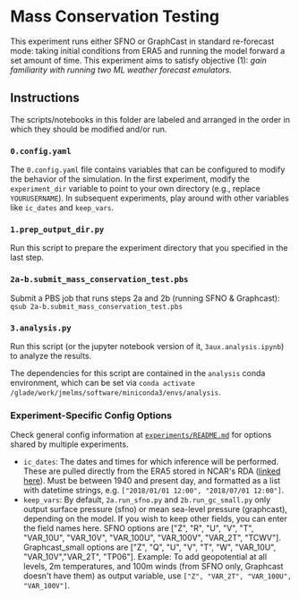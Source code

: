 # Mass Conservation Testing

This experiment runs either SFNO or GraphCast in standard re-forecast mode: taking initial conditions from ERA5 and running the model forward a set amount of time. This experiment aims to satisfy objective (1): *gain familiarity with running two ML weather forecast emulators.*

## Instructions

The scripts/notebooks in this folder are labeled and arranged in the order in which they should be modified and/or run.

### `0.config.yaml`
The `0.config.yaml` file contains variables that can be configured to modify the behavior of the simulation.  In the first experiment, modify the `experiment_dir` variable to point to your own directory (e.g., replace `YOURUSERNAME`).  In subsequent experiments, play around with other variables like `ic_dates` and `keep_vars`.

### `1.prep_output_dir.py`
Run this script to prepare the experiment directory that you specified in the last step.

### `2a-b.submit_mass_conservation_test.pbs`
Submit a PBS job that runs steps 2a and 2b (running SFNO & Graphcast): `qsub 2a-b.submit_mass_conservation_test.pbs`

### `3.analysis.py`

Run this script (or the jupyter notebook version of it, `3aux.analysis.ipynb`) to analyze the results. 

The dependencies for this script are contained in the `analysis` conda environment, which can be set via `conda activate /glade/work/jmelms/software/miniconda3/envs/analysis`. 

### Experiment-Specific Config Options
Check general config information at [`experiments/README.md`](../README.md) for options shared by multiple experiments. 

- `ic_dates`: The dates and times for which inference will be performed. These are pulled directly from the ERA5 stored in NCAR's RDA ([linked here](https://rda.ucar.edu/datasets/d633000/)). Must be between 1940 and present day, and formatted as a list with datetime strings, e.g. `["2018/01/01 12:00", "2018/07/01 12:00"]`.
- `keep_vars`: By default, `2a.run_sfno.py` and `2b.run_gc_small.py` only output surface pressure (sfno) or mean sea-level pressure (graphcast), depending on the model. If you wish to keep other fields, you can enter the field names here. SFNO options are ["Z", "R", "U", "V", "T", "VAR_10U", "VAR_10V", "VAR_100U", "VAR_100V", "VAR_2T", "TCWV"]. Graphcast_small options are ["Z", "Q", "U", "V", "T", "W", "VAR_10U", "VAR_10V","VAR_2T", "TP06"]. Example: To add geopotential at all levels, 2m temperatures, and 100m winds (from SFNO only, Graphcast doesn't have them) as output variable, use `["Z", "VAR_2T", "VAR_100U", "VAR_100V"]`.